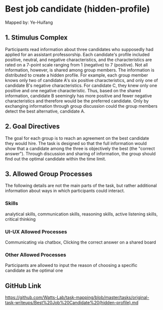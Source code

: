 # Best job candidate (hidden-profile)

Mapped by: Ye-Huifang 

## 1. Stimulus Complex 
Participants read information about three candidates who supposedly had applied for an assistant professorship. Each candidate's profile included positive, neutral, and negative characteristics, and the characteristics are rated on a 7-point scale ranging from 1 (negative) to 7 (positive). Not all information, however, is shared among group members. The information is distributed to create a hidden profile. For example, each group member knows only two of candidate A's six positive characteristics, and only one of candidate B's negative characteristics. For candidate C, they knew only one positive and one negative characteristic. Thus, based on the shared information, candidate B seemingly has more positive and fewer negative characteristics and therefore would be the preferred candidate. Only by exchanging information through group discussion could the group members detect the best alternative, candidate A.

## 2. Goal Directives 
The goal for each group is to reach an agreement on the best candidate they would hire. The task is designed so that the full information would show that a candidate among the three is objectively the best (the "correct answer"). Through discussion and sharing of information, the group should find out the optimal candidate within the time limit.

## 3. Allowed Group Processes 
The following details are not the main parts of the task, but rather additional information about ways in which participants could interact.

### Skills 
analytical skills, communication skills, reasoning skills, active listening skills, critical thinking

### UI-UX Allowed Processes
Communicating via chatbox, Clicking the correct answer on a shared board

### Other Allowed Processes
Participants are allowed to input the reason of choosing a specific candidate as the optimal one

## GitHub Link 
https://github.com/Watts-Lab/task-mapping/blob/master/tasks/original-task-writeups/Best%20Job%20Candidate%20(hidden-profile).md